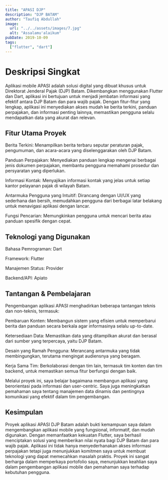 ```yaml
---
title: "APASI DJP"
description: "DJP BATAM"
author: "Taufiq Abdullah"
image:
  url: "../../assets/images/7.jpg"
  alt: "Assalamu'alaikum"
pubDate: 2019-10-09
tags:
  ["flutter", "dart"]
---
```


# Deskripsi Singkat
Aplikasi mobile APASI adalah solusi digital yang dibuat khusus untuk Direktorat Jenderal Pajak (DJP) Batam. Dikembangkan menggunakan Flutter dan Dart, aplikasi ini bertujuan untuk menjadi jembatan informasi yang efektif antara DJP Batam dan para wajib pajak. Dengan fitur-fitur yang lengkap, aplikasi ini menyediakan akses mudah ke berita terkini, panduan perpajakan, dan informasi penting lainnya, memastikan pengguna selalu mendapatkan data yang akurat dan relevan.

## Fitur Utama Proyek
Berita Terkini: Menampilkan berita terbaru seputar peraturan pajak, pengumuman, dan acara-acara yang diselenggarakan oleh DJP Batam.

Panduan Perpajakan: Menyediakan panduan lengkap mengenai berbagai jenis dokumen perpajakan, membantu pengguna memahami prosedur dan persyaratan yang diperlukan.

Informasi Kontak: Menyajikan informasi kontak yang jelas untuk setiap kantor pelayanan pajak di wilayah Batam.

Antarmuka Pengguna yang Intuitif: Dirancang dengan UI/UX yang sederhana dan bersih, memudahkan pengguna dari berbagai latar belakang untuk menavigasi aplikasi dengan lancar.

Fungsi Pencarian: Memungkinkan pengguna untuk mencari berita atau panduan spesifik dengan cepat.

## Teknologi yang Digunakan
Bahasa Pemrograman: Dart

Framework: Flutter

Manajemen Status: Provider

Backend/API: Apiato

## Tantangan & Pembelajaran
Pengembangan aplikasi APASI menghadirkan beberapa tantangan teknis dan non-teknis, termasuk:

Pembaruan Konten: Membangun sistem yang efisien untuk memperbarui berita dan panduan secara berkala agar informasinya selalu up-to-date.

Ketersediaan Data: Memastikan data yang ditampilkan akurat dan berasal dari sumber yang terpercaya, yaitu DJP Batam.

Desain yang Ramah Pengguna: Merancang antarmuka yang tidak membingungkan, terutama mengingat audiensnya yang beragam.

Kerja Sama Tim: Berkolaborasi dengan tim lain, termasuk tim konten dan tim backend, untuk memastikan semua fitur berfungsi dengan baik.

Melalui proyek ini, saya belajar bagaimana membangun aplikasi yang berorientasi pada informasi dan user-centric. Saya juga meningkatkan pemahaman saya tentang manajemen data dinamis dan pentingnya komunikasi yang efektif dalam tim pengembangan.

## Kesimpulan
Proyek aplikasi APASI DJP Batam adalah bukti kemampuan saya dalam mengembangkan aplikasi mobile yang fungsional, informatif, dan mudah digunakan. Dengan memanfaatkan kekuatan Flutter, saya berhasil menciptakan solusi yang memberikan nilai nyata bagi DJP Batam dan para wajib pajak. Aplikasi ini tidak hanya menyederhanakan akses informasi perpajakan tetapi juga menunjukkan komitmen saya untuk membuat teknologi yang dapat memecahkan masalah praktis. Proyek ini sangat berharga dalam memperkaya portofolio saya, menunjukkan keahlian saya dalam pengembangan aplikasi mobile dan pemahaman saya terhadap kebutuhan pengguna.